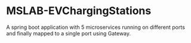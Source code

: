 # MSLAB-EVChargingStations
 A spring boot application with 5 microservices running on different ports and finally mapped to a single port using Gateway.
